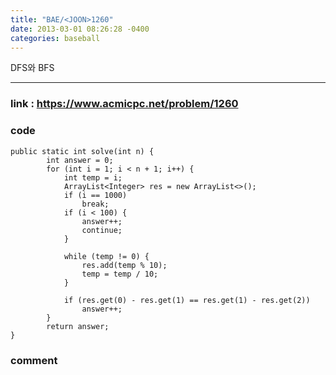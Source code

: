 ```yaml
---
title: "BAE/<JOON>1260"
date: 2013-03-01 08:26:28 -0400
categories: baseball
---
```

DFS와 BFS

---

### link : https://www.acmicpc.net/problem/1260

### code

```
public static int solve(int n) {
		int answer = 0;
		for (int i = 1; i < n + 1; i++) {
			int temp = i;
			ArrayList<Integer> res = new ArrayList<>();
			if (i == 1000)
				break;
			if (i < 100) {
				answer++;
				continue;
			}

			while (temp != 0) {
				res.add(temp % 10);
				temp = temp / 10;
			}

			if (res.get(0) - res.get(1) == res.get(1) - res.get(2))
				answer++;
		}
		return answer;
}
```
### comment
